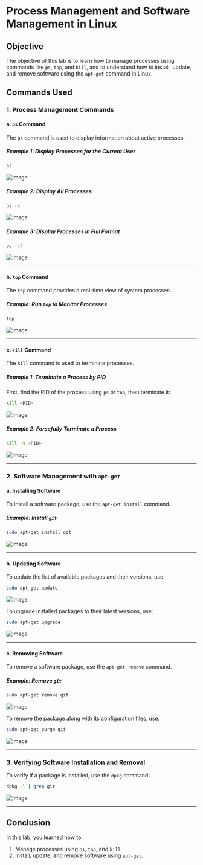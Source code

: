 
# Process Management and Software Management in Linux

## Objective
The objective of this lab is to learn how to manage processes using commands like `ps`, `top`, and `kill`, and to understand how to install, update, and remove software using the `apt-get` command in Linux.


## Commands Used

### 1. Process Management Commands

#### a. **`ps` Command**
The `ps` command is used to display information about active processes.

##### Example 1: Display Processes for the Current User
```bash
ps
```


![image](https://github.com/user-attachments/assets/f3dc1587-63c7-4dd8-bd21-13c517edd13c)



##### Example 2: Display All Processes
```bash
ps -e
```


![image](https://github.com/user-attachments/assets/e4dbf873-9e8e-44d8-beec-69d23fa86d9c)


##### Example 3: Display Processes in Full Format
```bash
ps -ef
```


![image](https://github.com/user-attachments/assets/ce61de43-4c57-405a-9774-4415dcd37281)


---

#### b. **`top` Command**
The `top` command provides a real-time view of system processes.

##### Example: Run `top` to Monitor Processes
```bash
top
```


![image](https://github.com/user-attachments/assets/4cddbb5a-242d-4a5f-b96a-ca8e6a5f9bb5)


---

#### c. **`kill` Command**
The `kill` command is used to terminate processes.

##### Example 1: Terminate a Process by PID
First, find the PID of the process using `ps` or `top`, then terminate it:
```bash
kill <PID>
```


![image](https://github.com/user-attachments/assets/5a4be0d4-5006-43a7-a332-72bc45ad0324)


##### Example 2: Forcefully Terminate a Process
```bash
kill -9 <PID>
```


![image](https://github.com/user-attachments/assets/ac86d9f0-4084-4f30-bf77-de2982386166)


---

### 2. Software Management with `apt-get`

#### a. **Installing Software**
To install a software package, use the `apt-get install` command.

##### Example: Install `git`
```bash
sudo apt-get install git
```


![image](https://github.com/user-attachments/assets/7c20a20d-19c6-47f6-b84f-4873a1bbb86a)


---

#### b. **Updating Software**
To update the list of available packages and their versions, use:
```bash
sudo apt-get update
```


![image](https://github.com/user-attachments/assets/22cca233-949b-4b2a-8236-b87b08bdd4a2)


To upgrade installed packages to their latest versions, use:
```bash
sudo apt-get upgrade
```


![image](https://github.com/user-attachments/assets/46a01261-6257-4121-9e87-41e49b5d8ad9)


---

#### c. **Removing Software**
To remove a software package, use the `apt-get remove` command.

##### Example: Remove `git`
```bash
sudo apt-get remove git
```


![image](https://github.com/user-attachments/assets/de2ee6f4-d39d-4474-a239-bcb20b401a53)


To remove the package along with its configuration files, use:
```bash
sudo apt-get purge git
```


![image](https://github.com/user-attachments/assets/d355a0c2-d609-49cb-91c3-5db96c231051)


---

### 3. Verifying Software Installation and Removal
To verify if a package is installed, use the `dpkg` command:
```bash
dpkg -l | grep git
```


![image](https://github.com/user-attachments/assets/9d394eb3-9d6a-4372-b6b7-e1da22a0ac7a)


---

## Conclusion
In this lab, you learned how to:
1. Manage processes using `ps`, `top`, and `kill`.
2. Install, update, and remove software using `apt-get`.

